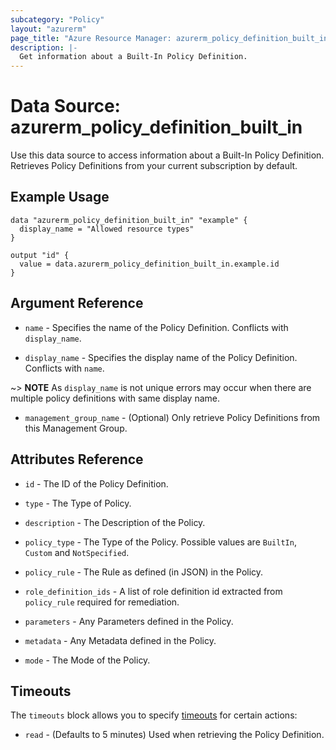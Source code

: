 ```yaml
---
subcategory: "Policy"
layout: "azurerm"
page_title: "Azure Resource Manager: azurerm_policy_definition_built_in"
description: |-
  Get information about a Built-In Policy Definition.
---
```


# Data Source: azurerm_policy_definition_built_in

Use this data source to access information about a Built-In Policy Definition. Retrieves Policy Definitions from your current subscription by default.

## Example Usage

```hcl
data "azurerm_policy_definition_built_in" "example" {
  display_name = "Allowed resource types"
}

output "id" {
  value = data.azurerm_policy_definition_built_in.example.id
}
```

## Argument Reference

* `name` - Specifies the name of the Policy Definition. Conflicts with `display_name`.

* `display_name` - Specifies the display name of the Policy Definition. Conflicts with `name`.

~> **NOTE** As `display_name` is not unique errors may occur when there are multiple policy definitions with same display name.

* `management_group_name` - (Optional) Only retrieve Policy Definitions from this Management Group.

## Attributes Reference

* `id` - The ID of the Policy Definition.

* `type` - The Type of Policy.

* `description` - The Description of the Policy.

* `policy_type` - The Type of the Policy. Possible values are `BuiltIn`, `Custom` and `NotSpecified`.

* `policy_rule` - The Rule as defined (in JSON) in the Policy.

* `role_definition_ids` - A list of role definition id extracted from `policy_rule` required for remediation.

* `parameters` - Any Parameters defined in the Policy.

* `metadata` - Any Metadata defined in the Policy.

* `mode` - The Mode of the Policy.

## Timeouts

The `timeouts` block allows you to specify [timeouts](https://www.terraform.io/language/resources/syntax#operation-timeouts) for certain actions:

* `read` - (Defaults to 5 minutes) Used when retrieving the Policy Definition.
